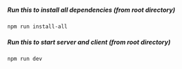 
##### Run this to install all dependencies (from root directory)
```
npm run install-all
```
##### Run this to start server and client (from root directory)
```
npm run dev
```
